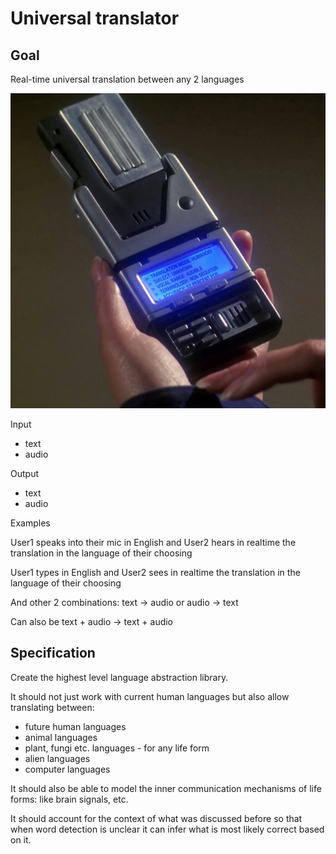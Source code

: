 # Universal translator

## Goal

Real-time universal translation between any 2 languages

![Starfleet Universal Translator](assets/images/Starfleet_universal_translator%202C_2150s.png)

Input

* text
* audio

Output

* text
* audio

Examples

User1 speaks into their mic in English and User2 hears in realtime the translation in the language of their choosing

User1 types in English and User2 sees in realtime the translation in the language of their choosing

And other 2 combinations: text -> audio or audio -> text

Can also be text + audio -> text + audio

## Specification

Create the highest level language abstraction library.

It should not just work with current human languages but also allow translating between:

* future human languages
* animal languages
* plant, fungi etc. languages - for any life form
* alien languages
* computer languages

It should also be able to model the inner communication mechanisms of life forms: like brain signals, etc.

It should account for the context of what was discussed before so that when word detection is unclear it can infer what is most likely correct based on it.